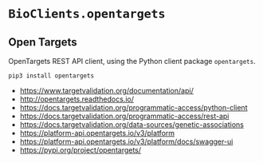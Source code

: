 # `BioClients.opentargets`

## Open Targets

OpenTargets REST API client, using the Python client package
`opentargets`.

```
pip3 install opentargets
```

* <https://www.targetvalidation.org/documentation/api/>
* <http://opentargets.readthedocs.io/>
* <https://docs.targetvalidation.org/programmatic-access/python-client>
* <https://docs.targetvalidation.org/programmatic-access/rest-api>
* <https://docs.targetvalidation.org/data-sources/genetic-associations>
* <https://platform-api.opentargets.io/v3/platform>
* <https://platform-api.opentargets.io/v3/platform/docs/swagger-ui>
* <https://pypi.org/project/opentargets/>
